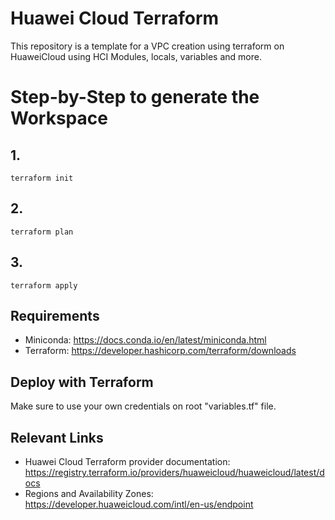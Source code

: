 # Huawei Cloud Terraform

This repository is a template for a VPC creation using terraform on HuaweiCloud using HCI
Modules, locals, variables and more.

# Step-by-Step to generate the Workspace

## 1. 

    terraform init

## 2. 

    terraform plan

## 3. 

    terraform apply


## Requirements

- Miniconda: <https://docs.conda.io/en/latest/miniconda.html>
- Terraform: <https://developer.hashicorp.com/terraform/downloads>

## Deploy with Terraform

Make sure to use your own credentials on root "variables.tf" file. 

## Relevant Links

- Huawei Cloud Terraform provider documentation:
  <https://registry.terraform.io/providers/huaweicloud/huaweicloud/latest/docs>
- Regions and Availability Zones:
  <https://developer.huaweicloud.com/intl/en-us/endpoint>
